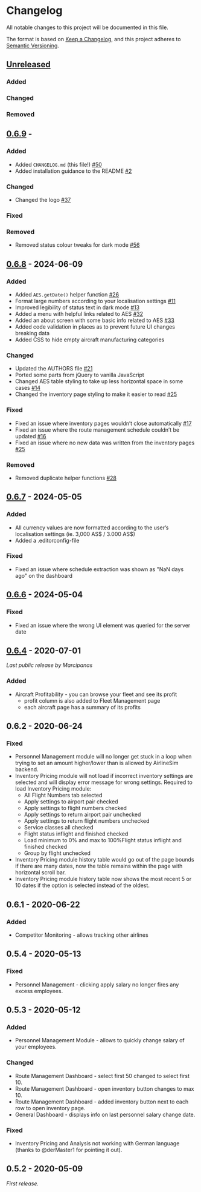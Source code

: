 # Changelog

All notable changes to this project will be documented in this file.

The format is based on [Keep a Changelog](https://keepachangelog.com/en/1.1.0/),
and this project adheres to [Semantic Versioning](https://semver.org/spec/v2.0.0.html).

## [Unreleased]

### Added

### Changed

### Removed

## [0.6.9] - 

### Added
- Added `CHANGELOG.md` (this file!) [#50](https://github.com/ZoeBijl/airlinesim-enhancement-suite/issues/50)
- Added installation guidance to the README [#2](https://github.com/ZoeBijl/airlinesim-enhancement-suite/issues/2)

### Changed
- Changed the logo [#37](https://github.com/ZoeBijl/airlinesim-enhancement-suite/issues/37)

### Fixed

### Removed
- Removed status colour tweaks for dark mode [#56](https://github.com/ZoeBijl/airlinesim-enhancement-suite/issues/56)

## [0.6.8] - 2024-06-09

### Added
- Added `AES.getDate()` helper function [#26](https://github.com/ZoeBijl/airlinesim-enhancement-suite/issues/26)
- Format large numbers according to your localisation settings [#11](https://github.com/ZoeBijl/airlinesim-enhancement-suite/issues/11)
- Improved legibility of status text in dark mode [#13](https://github.com/ZoeBijl/airlinesim-enhancement-suite/issues/13)
- Added a menu with helpful links related to AES [#32](https://github.com/ZoeBijl/airlinesim-enhancement-suite/pull/32)
- Added an about screen with some basic info related to AES [#33](https://github.com/ZoeBijl/airlinesim-enhancement-suite/issues/33)
- Added code validation in places as to prevent future UI changes breaking data
- Added CSS to hide empty aircraft manufacturing categories

### Changed
- Updated the AUTHORS file [#21](https://github.com/ZoeBijl/airlinesim-enhancement-suite/issues/21)
- Ported some parts from jQuery to vanilla JavaScript
- Changed AES table styling to take up less horizontal space in some cases [#14](https://github.com/ZoeBijl/airlinesim-enhancement-suite/issues/14)
- Changed the inventory page styling to make it easier to read [#25](https://github.com/ZoeBijl/airlinesim-enhancement-suite/pull/25)

### Fixed
- Fixed an issue where inventory pages wouldn’t close automatically [#17](https://github.com/ZoeBijl/airlinesim-enhancement-suite/issues/17)
- Fixed an issue where the route management schedule couldn’t be updated [#16](https://github.com/ZoeBijl/airlinesim-enhancement-suite/issues/16)
- Fixed an issue where no new data was written from the inventory pages [#25](https://github.com/ZoeBijl/airlinesim-enhancement-suite/pull/25)

### Removed
- Removed duplicate helper functions [#28](https://github.com/ZoeBijl/airlinesim-enhancement-suite/issues/28)

## [0.6.7] - 2024-05-05

### Added
- All currency values are now formatted according to the user’s localisation settings (ie. 3,000 AS$ / 3.000 AS$)
- Added a .editorconfig-file

### Fixed
- Fixed an issue where schedule extraction was shown as "NaN days ago" on the dashboard

## [0.6.6] - 2024-05-04

### Fixed
- Fixed an issue where the wrong UI element was queried for the server date

## [0.6.4] - 2020-07-01

_Last public release by Marcipanas_

### Added
- Aircraft Profitability - you can browse your fleet and see its profit
    - profit column is also added to Fleet Management page
    - each aircraft page has a summary of its profits

## 0.6.2 - 2020-06-24

### Fixed
- Personnel Management module will no longer get stuck in a loop when trying to set an amount higher/lower than is allowed by AirlineSim backend.
- Inventory Pricing module will not load if incorrect inventory settings are selected and will display error message for wrong settings. Required to load Inventory Pricing module:
    - All Flight Numbers tab selected
    - Apply settings to airport pair checked
    - Apply settings to flight numbers checked
    - Apply settings to return airport pair unchecked
    - Apply settings to return flight numbers unchecked
    - Service classes all checked
    - Flight status inflight and finished checked
    - Load minimum to 0% and max to 100%Flight status inflight and finished checked
    - Group by flight unchecked
- Inventory Pricing module history table would go out of the page bounds if there are many dates, now the table remains within the page with horizontal scroll bar.
- Inventory Pricing module history table now shows the most recent 5 or 10 dates if the option is selected instead of the oldest.

## 0.6.1 - 2020-06-22

### Added
- Competitor Monitoring - allows tracking other airlines

## 0.5.4 - 2020-05-13

### Fixed
- Personnel Management - clicking apply salary no longer fires any excess employees.

## 0.5.3 - 2020-05-12

### Added
- Personnel Management Module - allows to quickly change salary of your employees.

### Changed
- Route Management Dashboard - select first 50 changed to select first 10.
- Route Management Dashboard - open inventory button changes to max 10.
- Route Management Dashboard - added inventory button next to each row to open inventory page.
- General Dashboard - displays info on last personnel salary change date.

### Fixed
- Inventory Pricing and Analysis not working with German language (thanks to @derMaster1
for pointing it out).

## 0.5.2 - 2020-05-09

_First release._

[unreleased]: https://github.com/ZoeBijl/airlinesim-enhancement-suite/compare/v0.6.9...HEAD
[0.6.9]: https://github.com/ZoeBijl/airlinesim-enhancement-suite/compare/v0.6.8...v0.6.9
[0.6.8]: https://github.com/ZoeBijl/airlinesim-enhancement-suite/compare/v0.6.7...v0.6.8
[0.6.7]: https://github.com/ZoeBijl/airlinesim-enhancement-suite/compare/v0.6.6...v0.6.7
[0.6.6]: https://github.com/ZoeBijl/airlinesim-enhancement-suite/compare/v0.6.5...v0.6.6
[0.6.5]: https://github.com/ZoeBijl/airlinesim-enhancement-suite/compare/v0.6.4...v0.6.5
[0.6.4]: https://github.com/ZoeBijl/airlinesim-enhancement-suite/releases/tag/v0.6.4
